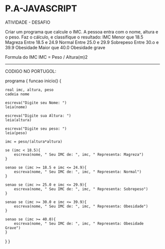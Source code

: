 # P.A-JAVASCRIPT

ATIVIDADE - DESAFIO

Criar um programa que calcule o IMC. A pessoa entra com o nome, altura e o peso.
Faz o cálculo, e classifique o resultado:
IMC
Menor que 18.5 Magreza
Entre 18.5 e 24.9 Normal
Entre 25.0 e 29.9 Sobrepeso
Entre 30.o e 39.9 Obesidade
Maior que 40.0 Obesidade grave

Formula do IMC
IMC =  Peso / Altura(m)2

--------------------------------------------------------------------------------------

CODIGO NO PORTUGOL:

programa {
  funcao inicio() {

    real imc, altura, peso
    cadeia nome

    escreva("Digite seu Nome: ")
    leia(nome)

    escreva("Digite sua Altura: ")
    leia(altura)

    escreva("Digite seu peso: ")
    leia(peso)

    imc = peso/(altura*altura)

    se (imc < 18.5){
        escreva(nome, " Seu IMC de: ", imc, " Representa: Magreza")
    }

    senao se (imc >= 18.5 e imc <= 24.9){
        escreva(nome, " Seu IMC de: ", imc, " Representa: Normal")
    }

    senao se (imc >= 25.0 e imc <= 29.9){
        escreva(nome, " Seu IMC de: ", imc, " Representa: Sobrepeso")
    }

    senao se (imc >= 30.0 e imc <= 39.9){
        escreva(nome, " Seu IMC de: ", imc, " Representa: Obesidade")
    }

    senao se (imc >= 40.0){
        escreva(nome, " Seu IMC de: ", imc, " Representa: Obesidade Grave")
    }
    
  }
}